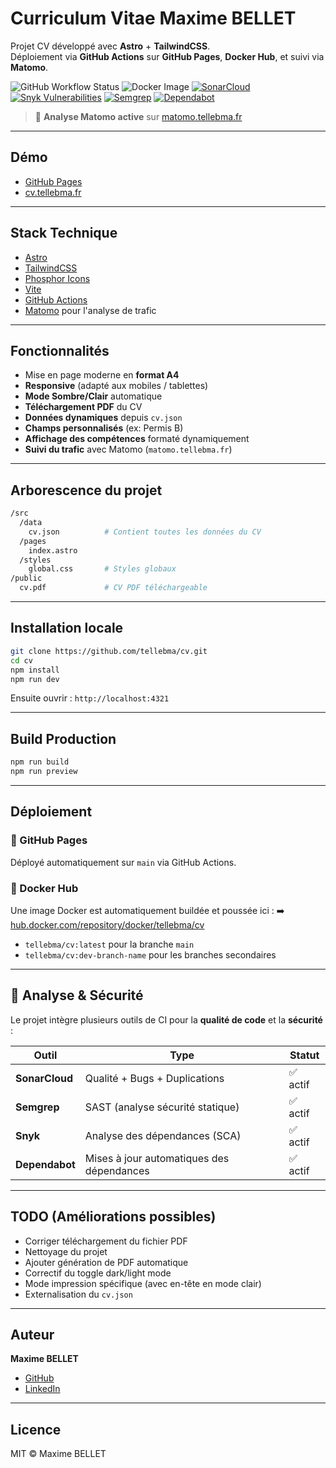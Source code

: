 # Curriculum Vitae Maxime BELLET

Projet CV développé avec **Astro** + **TailwindCSS**.  
Déploiement via **GitHub Actions** sur **GitHub Pages**, **Docker Hub**, et suivi via **Matomo**.

![GitHub Workflow Status](https://github.com/tellebma/cv/actions/workflows/main.yml/badge.svg)
![Docker Image](https://img.shields.io/docker/pulls/tellebma/cv)
[![SonarCloud](https://sonarcloud.io/api/project_badges/measure?project=tellebma_cv&metric=alert_status)](https://sonarcloud.io/summary/new_code?id=tellebma_cv)
[![Snyk Vulnerabilities](https://snyk.io/test/github/tellebma/cv/badge.svg)](https://snyk.io/test/github/tellebma/cv)
[![Semgrep](https://img.shields.io/badge/semgrep-scanning-brightgreen)](https://semgrep.dev/orgs/tellebma)
[![Dependabot](https://img.shields.io/badge/dependabot-enabled-brightgreen)](https://docs.github.com/en/code-security/supply-chain-security/keeping-your-dependencies-updated-automatically)

> 🎯 **Analyse Matomo active** sur [matomo.tellebma.fr](https://matomo.tellebma.fr)

---

## Démo

- [GitHub Pages](https://tellebma.github.io/cv)
- [cv.tellebma.fr](https://cv.tellebma.fr)

---

## Stack Technique

- [Astro](https://astro.build/)
- [TailwindCSS](https://tailwindcss.com/)
- [Phosphor Icons](https://phosphoricons.com/)
- [Vite](https://vitejs.dev/)
- [GitHub Actions](https://docs.github.com/actions)
- [Matomo](https://matomo.org/) pour l'analyse de trafic

---

## Fonctionnalités

- Mise en page moderne en **format A4**
- **Responsive** (adapté aux mobiles / tablettes)
- **Mode Sombre/Clair** automatique
- **Téléchargement PDF** du CV
- **Données dynamiques** depuis `cv.json`
- **Champs personnalisés** (ex: Permis B)
- **Affichage des compétences** formaté dynamiquement
- **Suivi du trafic** avec Matomo (`matomo.tellebma.fr`)

---

## Arborescence du projet

```bash
/src
  /data
    cv.json          # Contient toutes les données du CV
  /pages
    index.astro
  /styles
    global.css       # Styles globaux
/public
  cv.pdf             # CV PDF téléchargeable
````

---

## Installation locale

```bash
git clone https://github.com/tellebma/cv.git
cd cv
npm install
npm run dev
```

Ensuite ouvrir : `http://localhost:4321`

---

## Build Production

```bash
npm run build
npm run preview
```

---

## Déploiement

### 🚀 GitHub Pages

Déployé automatiquement sur `main` via GitHub Actions.

### 🐳 Docker Hub

Une image Docker est automatiquement buildée et poussée ici :
➡️ [hub.docker.com/repository/docker/tellebma/cv](https://hub.docker.com/repository/docker/tellebma/cv/general)

* `tellebma/cv:latest` pour la branche `main`
* `tellebma/cv:dev-branch-name` pour les branches secondaires

---

## 🔎 Analyse & Sécurité

Le projet intègre plusieurs outils de CI pour la **qualité de code** et la **sécurité** :

| Outil          | Type                                      | Statut  |
| -------------- | ----------------------------------------- | ------- |
| **SonarCloud** | Qualité + Bugs + Duplications             | ✅ actif |
| **Semgrep**    | SAST (analyse sécurité statique)          | ✅ actif |
| **Snyk**       | Analyse des dépendances (SCA)             | ✅ actif |
| **Dependabot** | Mises à jour automatiques des dépendances | ✅ actif |

---

## TODO (Améliorations possibles)

* Corriger téléchargement du fichier PDF
* Nettoyage du projet
* Ajouter génération de PDF automatique
* Correctif du toggle dark/light mode
* Mode impression spécifique (avec en-tête en mode clair)
* Externalisation du `cv.json`

---

## Auteur

**Maxime BELLET**

* [GitHub](https://github.com/tellebma)
* [LinkedIn](https://www.linkedin.com/in/maxime-bellet)

---

## Licence

MIT © Maxime BELLET


